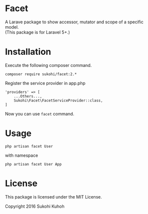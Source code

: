 # Facet
A Larave package to show accessor, mutator and scope of a specific model.  
(This package is for Laravel 5+.)  

# Installation

Execute the following composer command.

    composer require sukohi/facet:2.*

Register the service provider in app.php

    'providers' => [
        ...Others...,  
        Sukohi\Facet\FacetServiceProvider::class,
    ]

Now you can use `facet` command.

# Usage

    php artisan facet User

with namespace

    php artisan facet User App

# License

This package is licensed under the MIT License.

Copyright 2016 Sukohi Kuhoh